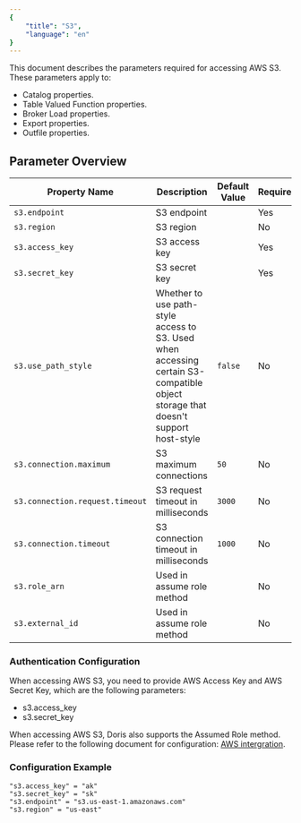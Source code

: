 ```yaml
---
{
    "title": "S3",
    "language": "en"
}
---
```


This document describes the parameters required for accessing AWS S3. These parameters apply to:
- Catalog properties.
- Table Valued Function properties.
- Broker Load properties.
- Export properties.
- Outfile properties.

## Parameter Overview

| Property Name                | Description                                    | Default Value | Required |
|------------------------------|------------------------------------------------|---------------|----------|
| `s3.endpoint`                | S3 endpoint                                    |               | Yes      |
| `s3.region`                  | S3 region                                      |               | No       |
| `s3.access_key`              | S3 access key                                  |               | Yes      |
| `s3.secret_key`              | S3 secret key                                  |               | Yes      |
| `s3.use_path_style`          | Whether to use path-style access to S3. Used when accessing certain S3-compatible object storage that doesn't support host-style | `false`       | No       |
| `s3.connection.maximum`      | S3 maximum connections                         | `50`          | No       |
| `s3.connection.request.timeout` | S3 request timeout in milliseconds         | `3000`        | No       |
| `s3.connection.timeout`      | S3 connection timeout in milliseconds         | `1000`        | No       |
| `s3.role_arn`                | Used in assume role method                     |               | No       |
| `s3.external_id`             | Used in assume role method                     |               | No       |

### Authentication Configuration

When accessing AWS S3, you need to provide AWS Access Key and AWS Secret Key, which are the following parameters:
- s3.access_key
- s3.secret_key

When accessing AWS S3, Doris also supports the Assumed Role method. Please refer to the following document for configuration:
[AWS intergration](../../admin-manual/auth/integrations/aws-authentication-and-authorization.md#assumed-role-authentication).

### Configuration Example

```properties
"s3.access_key" = "ak"
"s3.secret_key" = "sk"
"s3.endpoint" = "s3.us-east-1.amazonaws.com"
"s3.region" = "us-east"
```
